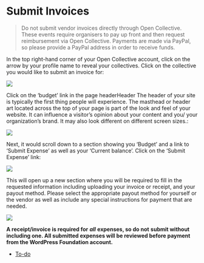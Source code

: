 # Submit Invoices

> Do not submit vendor invoices directly through Open Collective. These events require organisers to pay up front and then request reimbursement via Open Collective. Payments are made via PayPal, so please provide a PayPal address in order to receive funds.

In the top right-hand corner of your Open Collective account, click on the arrow by your profile name to reveal your collectives. Click on the collective you would like to submit an invoice for:

![](https://lh4.googleusercontent.com/4EC2LsjeM3mgTJ3h4vuSNqgYEJcRkOrK5Fm_SseIDHGVzZOcQouwA1ztzHLx5fvs-IPdLVhgbI2k_YmvKqkpqs932EwE1zM_MOFvzjjeuQCJ-VgU2nSQLcHmXfdqy9xIPigZmWp2)

Click on the ‘budget’ link in the page headerHeader The header of your site is typically the first thing people will experience. The masthead or header art located across the top of your page is part of the look and feel of your website. It can influence a visitor’s opinion about your content and you/ your organization’s brand. It may also look different on different screen sizes.:

![](https://make.wordpress.org/community/files/2019/03/collective3-1024x347.png)

Next, it would scroll down to a section showing you ‘Budget’ and a link to ‘Submit Expense’ as well as your ‘Current balance’. Click on the ‘Submit Expense’ link:

![](https://lh6.googleusercontent.com/-g6Pyb6GG8R0YI8ebFxJ-UVKsVIbuIqNibS85bK010098BJmjvRhvwl0L0sl11lYJEHSh0Vx5U5yjJSRakU93LBVQ6aQuUUono65ZmGvTCn47khinRyKOBk9mDizTDBfEf7DTQVJ)

This will open up a new section where you will be required to fill in the requested information including uploading your invoice or receipt, and your payout method. Please select the appropriate payout method for yourself or the vendor as well as include any special instructions for payment that are needed.

![](https://lh4.googleusercontent.com/KtVUXM28uQUs-eyNCCIAE-mei5zrj_H59q-wH279bL5S6pzS5SgEpoxQagz-SlHyBlVfryKSdnters4ErGEsoPr6YddsJ1ME6W7cg1BCgpdPbxOIu1l2gm2n5BsUL8_q9CTRAWXR)

**A receipt/invoice is required for** ***all*** **expenses, so do not** **submit without including one. All submitted expenses will be reviewed before payment from the WordPress Foundation account.**

*   [To-do](# "To-do")